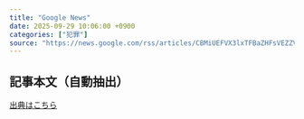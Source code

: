 ```yaml
---
title: "Google News"
date: 2025-09-29 10:06:00 +0900
categories: ["犯罪"]
source: "https://news.google.com/rss/articles/CBMiUEFVX3lxTFBaZHFsVEZZVTduYUZORzNCZ25aUDd0YUV5cjFWVENORGw0ek5iRVJma1poTHZBbVA4M09sTG94akpHQ0dqYVJJNWRLYkV4aDg5?oc=5"
---
```


## 記事本文（自動抽出）
<body class="y0K44d EA71Tc" id="readabilityBody"></body>

[出典はこちら](https://news.google.com/rss/articles/CBMiUEFVX3lxTFBaZHFsVEZZVTduYUZORzNCZ25aUDd0YUV5cjFWVENORGw0ek5iRVJma1poTHZBbVA4M09sTG94akpHQ0dqYVJJNWRLYkV4aDg5?oc=5)
